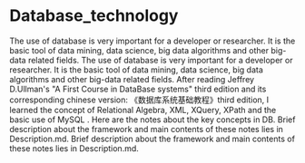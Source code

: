 # Database_technology
The use of database is very important for a developer or researcher. It is the basic tool of data mining, data science, big data algorithms and other big-data related fields. The use of database is very important for a developer or researcher. It is the basic tool of data mining, data science, big data algorithms and other big-data related fields. After reading Jeffrey D.Ullman's "A First Course in DataBase systems" third edition and its corresponding chinese version: 《数据库系统基础教程》third edition, I learned the concept of Relational Algebra, XML, XQuery, XPath and the basic use of MySQL . Here are the notes about the key concepts in DB. Brief description about the framework and main contents of these notes lies in Description.md. Brief description about the framework and main contents of these notes lies in Description.md.
